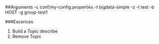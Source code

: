 
##Arguments
-c conf/my-config.properties -t bigdata-simple -z
-t test -b HOST -g group-test1

###Excerices
1. Build a Topic describe
2. Remove Topic
